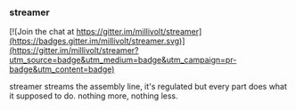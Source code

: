### streamer

[![Join the chat at https://gitter.im/millivolt/streamer](https://badges.gitter.im/millivolt/streamer.svg)](https://gitter.im/millivolt/streamer?utm_source=badge&utm_medium=badge&utm_campaign=pr-badge&utm_content=badge)

streamer streams the assembly line, it's regulated but every part does what it supposed to do. nothing more, nothing less.
